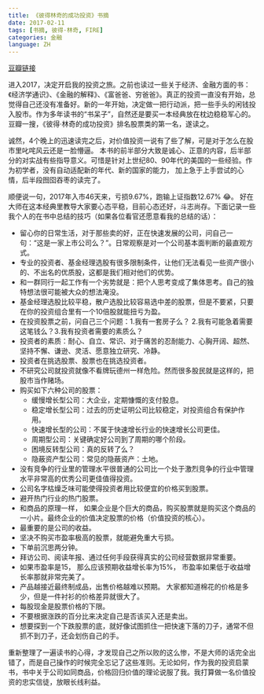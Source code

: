 ```yaml
---
title: 《彼得林奇的成功投资》书摘
date: 2017-02-11
tags: [书摘, 彼得·林奇, FIRE]
categories: 金融
language: ZH
---
```


[豆瓣链接](https://book.douban.com/subject/1958714/)

进入2017，决定开启我的投资之旅。之前也读过一些关于经济、金融方面的书：《经济学通识》、《金融的解释》、《富爸爸、穷爸爸》。真正的投资一直没有开始，总觉得自己还没有准备好。新的一年开始，决定做一把行动派，把一些手头的闲钱投入股市。作为多年读书的“书呆子”，自然还是要买一本经典放在枕边稳稳军心的。豆瓣一搜，《彼得·林奇的成功投资》排名股票类的第一名，遂读之。

<!-- more -->


诚然，4个晚上的迅速读完之后，对价值投资一说有了些了解，可是对于怎么在股市里叱咤风云还是一脸懵逼。 本书的前半部分大致是诚心、正意的内容，后半部分的对实战有些指导意义。可惜是针对上世纪80、90年代的美国的一些经验。作为初学者，没有自动适配新的年代、新的国家的能力， 加上急于上手尝试的心情，后半段囫囵吞枣的读完了。

顺便说一句，2017年入市46天来，亏损9.67%，跑输上证指数12.67% 😂。 好在大师在这本经典里教导大家要心态平稳，目前心态还好，斗志尚存。下面记录一些我个人的在书中总结的技巧（如果各位看官还愿意看我的总结的话）：

- 留心你的日常生活，对于那些卖的好，正在快速发展的公司，问自己一句：“这是一家上市公司么？”。日常观察是对一个公司基本面判断的最直观方式。
- 专业的投资者、基金经理选股有很多限制条件，让他们无法看见一些资产很小的、不出名的优质股，这都是我们相对他们的优势。
- 和一群同行一起工作有一个劣势就是：把个人思考变成了集体思考。自己的独特想法很可能被大众的想法淹没。
- 基金经理选股比较平稳，散户选股比较容易选中差的股票，但是不要紧，只要在你的投资组合里有一个10倍股就能扭亏为盈。
- 在投资股票之前，问自己三个问题：1.我有一套房子么？ 2.我有可能急着需要这笔钱么？3.我有投资者需要的素质么？
- 投资者的素质：耐心、自立、常识、对于痛苦的忍耐能力、心胸开阔、超然、坚持不懈、谦逊、灵活、愿意独立研究、冷静。
- 投资者在挑选股票、股票也在挑选投资者。
- 不研究公司就投资就像不看牌玩德州一样危险。然而很多股民就是这样的，把股市当作赌场。
- 购买如下六种公司的股票：
   - 缓慢增长型公司：大企业，定期慷慨的支付股息。
   - 稳定增长型公司：过去的历史证明公司比较稳定，对投资组合有保护作用。
   - 快速增长型的公司：不属于快速增长行业的快速增长公司更佳。
   - 周期型公司：关键确定好公司到了周期的哪个阶段。
   - 困境反转型公司：真的反转了么？
   - 隐蔽资产型公司：常见的隐蔽资产：土地。
- 没有竞争的行业里的管理水平很普通的公司比一个处于激烈竞争的行业中管理水平非常高的优秀公司更佳值得投资。
- 公司名字枯燥乏味可能使得投资者用比较便宜的价格买到股票。
- 避开热门行业的热门股票。
- 和商品的原理一样， 如果企业是个巨大的商品，购买股票就是购买这个商品的一小片。最终企业的价值决定股票的价格（价值投资的核心）。
- 最重要的是公司的收益。
- 坚决不购买市盈率极高的股票，就能避免重大亏损。
- 下单前沉思两分钟。
- 拜访公司、阅读年报、通过任何手段获得真实的公司经营数据非常重要。
- 如果市盈率是15， 那么应该预期收益增长率为15%， 市盈率如果低于收益增长率那就非常完美了。
- 产品越接近最终制成品，出售价格越难以预期。 大家都知道棉花的价格是多少，但是一件衬衫的价格差异就很大了。
- 每股现金是股票价格的下限。
- 不要根据涨跌的百分比来决定自己是否该买入还是卖出。
- 想要探到一个下跌股票的底，就好像试图抓住一把快速下落的刀子，通常不但抓不到刀子，还会划伤自己的手。

重新整理了一遍读书的心得，才发现自己之所以败的这么惨，不是大师的话完全出错了，而是自己操作的时候完全忘记了这些准则。无论如何，作为我的投资启蒙书，书中关于公司如同商品，价格回归价值的理论说服了我。我打算做一名价值投资的忠实信徒，放眼长线利益。
